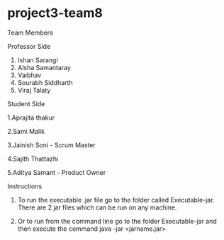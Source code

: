 # project3-team8

Team Members

Professor Side

1. Ishan Sarangi
2. Alsha Samantaray
3. Vaibhav
4. Sourabh Siddharth
5. Viraj Talaty

Student Side

1.Aprajita thakur

2.Sami Malik

3.Jainish Soni - Scrum Master

4.Sajith Thattazhi

5.Aditya Samant - Product Owner


Instructions

1. To run the executable .jar file go to the folder called Executable-jar.
There are 2 jar files which can be run on any machine.

2. Or to run from the command line go to the folder Executable-jar and then execute the command 
java -jar <jarname.jar>
